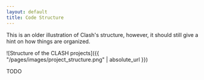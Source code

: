 ```yaml
---
layout: default
title: Code Structure
---
```


This is an older illustration of Clash's structure, however, it should still give a hint on how things are organized.

![Structure of the CLASH projects]({{ "/pages/images/project_structure.png" | absolute_url }})

TODO